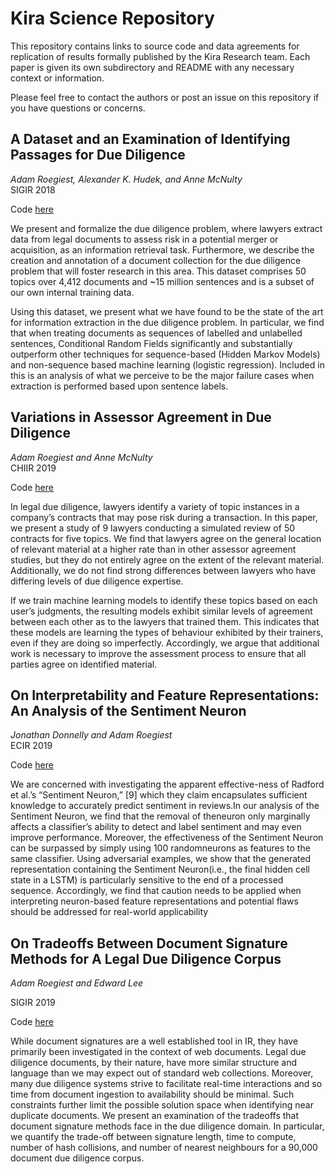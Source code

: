 # Kira Science Repository

This repository contains links to source code and data agreements for replication of results formally published by the Kira Research team. Each paper is given its own subdirectory and README with any necessary context or information.

Please feel free to contact the authors or post an issue on this repository if you have questions or concerns.

## A Dataset and an Examination of Identifying Passages for Due Diligence
*Adam Roegiest, Alexander K. Hudek, and Anne McNulty*  
SIGIR 2018

Code [here](core-tech/README.md)

We present and formalize the due diligence problem, where lawyers extract data from legal documents to assess risk in a potential merger or acquisition, as an information retrieval task. Furthermore, we describe the creation and annotation of a document collection for the due diligence problem that will foster research in this area. This dataset comprises 50 topics over 4,412 documents and ~15 million sentences and is a subset of our own internal training data.

Using this dataset, we present what we have found to be the state of the art for information extraction in the due diligence problem. In particular, we find that when treating documents as sequences of labelled and unlabelled sentences, Conditional Random Fields significantly and substantially outperform other techniques for sequence-based (Hidden Markov Models) and non-sequence based machine learning (logistic regression). Included in this is an analysis of what we perceive to be the major failure cases when extraction is performed based upon sentence labels.

## Variations in Assessor Agreement in Due Diligence
*Adam Roegiest and Anne McNulty*  
CHIIR 2019

Code [here](variations/README.md)

In legal due diligence, lawyers identify a variety of topic instances in a company’s contracts that may pose risk during a transaction. In this paper, we present a study of 9 lawyers conducting a simulated review of 50 contracts for five topics. We find that lawyers agree on the general location of relevant material at a higher rate than in other assessor agreement studies, but they do not entirely agree on the extent of the relevant material. Additionally, we do not find strong differences between lawyers who have differing levels of due diligence expertise.

If we train machine learning models to identify these topics based on each user’s judgments, the resulting models exhibit similar levels of agreement between each other as to the lawyers that trained them. This indicates that these models are learning the types of behaviour exhibited by their trainers, even if they are doing so imperfectly.
Accordingly, we argue that additional work is necessary to improve the assessment process to ensure that all parties agree on identified material.

## On Interpretability and Feature Representations: An Analysis of the Sentiment Neuron
*Jonathan Donnelly and Adam Roegiest*  
ECIR 2019

Code [here](ECIR2019code/README.md)

We are concerned with investigating the apparent effective-ness of Radford et al.’s “Sentiment Neuron,” [9] which they claim encapsulates sufficient knowledge to accurately predict sentiment in reviews.In our analysis of the Sentiment Neuron, we find that the removal of theneuron only marginally affects a classifier’s ability to detect and label sentiment and may even improve performance. Moreover, the effectiveness of the Sentiment Neuron can be surpassed by simply using 100 randomneurons as features to the same classifier. Using adversarial examples, we show that the generated representation containing the Sentiment Neuron(i.e., the final hidden cell state in a LSTM) is particularly sensitive to the end of a processed sequence. Accordingly, we find that caution needs to be applied when interpreting neuron-based feature representations and potential flaws should be addressed for real-world applicability

## On Tradeoffs Between Document Signature Methods for A Legal Due Diligence Corpus
*Adam Roegiest and Edward Lee*

SIGIR 2019

Code [here](SIGIR2019/README.md)

While document signatures are a well established tool in IR, they have primarily been investigated in the context of web documents. Legal due diligence documents, by their nature, have more similar structure and language than we may expect out of standard web collections. Moreover, many due diligence systems strive to facilitate real-time interactions and so time from document ingestion to availability should be minimal. Such constraints further limit the possible solution space when identifying near duplicate documents. We present an examination of the tradeoffs that document signature methods face in the due diligence domain. In particular, we quantify the trade-off between signature length, time to compute, number of hash collisions, and number of nearest neighbours for a 90,000 document due diligence corpus.